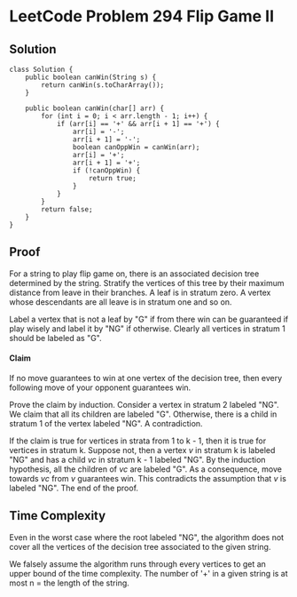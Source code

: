 # LeetCode Problem 294 Flip Game II

## Solution

```   
class Solution {
    public boolean canWin(String s) {
        return canWin(s.toCharArray());
    }

    public boolean canWin(char[] arr) {
        for (int i = 0; i < arr.length - 1; i++) {
            if (arr[i] == '+' && arr[i + 1] == '+') {
                arr[i] = '-';
                arr[i + 1] = '-';
                boolean canOppWin = canWin(arr);
                arr[i] = '+';
                arr[i + 1] = '+';
                if (!canOppWin) {
                    return true;
                }
            }
        }
        return false;
    }
}
```

## Proof

For a string to play flip game on, there is an associated decision tree determined by the string.
Stratify the vertices of this tree by their maximum distance from leave in their branches. A leaf is in stratum zero. A vertex whose descendants are all leave is in stratum one and so on.

Label a vertex that is not a leaf by "G" if from there win can be guaranteed if play wisely and label it by "NG" if otherwise. Clearly all vertices in stratum 1 should be labeled as "G".

#### Claim
If no move guarantees to win at one vertex of the decision tree, then every following move of your opponent guarantees win.

Prove the claim by induction.
Consider a vertex in stratum 2 labeled "NG". We claim that all its children are labeled "G". Otherwise, there is a child in stratum 1 of the vertex labeled "NG". A contradiction.

If the claim is true for vertices in strata from 1 to k - 1, then it is true for vertices in stratum k. Suppose not, then a vertex $v$ in stratum k is labeled "NG" and has a child $vc$ in stratum k - 1 labeled "NG". By the induction hypothesis, all the children of $vc$ are labeled "G". As a consequence, move towards $vc$ from $v$ guarantees win. This contradicts the assumption that $v$ is labeled "NG". The end of the proof.

## Time Complexity

Even in the worst case where the root labeled "NG", the algorithm does not cover all the vertices of the decision tree associated to the given string.

We falsely assume the algorithm runs through every vertices to get an upper bound of the time complexity.
The number of '+' in a given string is at most n = the length of the string. 
